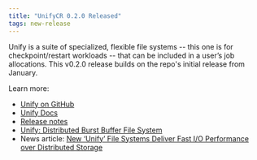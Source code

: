 ```yaml
---
title: "UnifyCR 0.2.0 Released"
tags: new-release
---
```


Unify is a suite of specialized, flexible file systems -- this one is for checkpoint/restart workloads -- that can be included in a user’s job allocations. This v0.2.0 release builds on the repo's initial release from January.

Learn more:
- [Unify on GitHub](https://github.com/LLNL/UnifyFS)
- [Unify Docs](https://unifyfs.readthedocs.io/en/latest/)
- [Release notes](https://github.com/LLNL/UnifyFS/releases)
- [Unify: Distributed Burst Buffer File System](https://computing.llnl.gov/projects/unify)
- News article: [New ‘Unify’ File Systems Deliver Fast I/O Performance over Distributed Storage](https://computing.llnl.gov/newsroom/new-unify-file-systems-deliver-fast-io-performance-over-distributed-storage)
